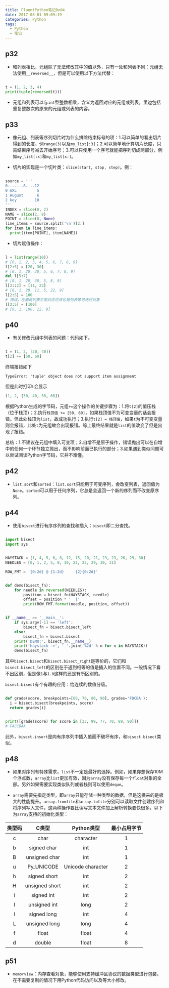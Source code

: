 ```yaml
---
title: FluentPython笔记0x04
date: 2017-08-01 09:09:19
categories: Python
tags:
  - Python
  - 笔记
---
```

## p32

+ 和列表相比，元组除了无法修改其中的值以外，只有一处和列表不同：元组无法使用`__reversed__`，但是可以使用以下方法代替：

<!-- more -->

```python

t = (1, 2, 3, 4)
print(tuple(reversed(t)))
```

+ 元组和列表可以与`int`型整数相乘，含义为返回对应的元组或列表，里边包括重复整数次的原来的元组或列表的内容。

## p33

+ 像元组、列表等序列切片时为什么排除结束标号的项：1.可以简单的看出切片得到的长度，例`range(3)`以及`my_list[:3]`；2.可以简单地计算切片长度，只需结束序号减去开始序号；3.可以只使用一个序号就能把序列切成两部分，例如`my_list[:x]`和`my_list[x:]`。

+ 切片的实现是一个切片类：`slice(start, stop, step)`。例：

```python

source = '''
0.......8....12
0 AXL         5
1 August      6
2 key        10
'''
INDEX = slice(0, 2)
NAME = slice(2, 8)
POINT = slice(8, None)
line_items = source.split('\n')[2:]
for item in line_items:
  print(item[POINT], item[NAME])
```

+ 切片赋值操作：

```python

l = list(range(10))
# [0, 1, 2, 3, 4, 5, 6, 7, 8, 9]
l[2:5] = [20, 30]
# [0, 1, 20, 30, 5, 6, 7, 8, 9]
del l[5:7]
# [0, 1, 20, 30, 5, 8, 9]
l[3::2] = [11, 22]
# [0, 1, 20, 11, 5, 22, 9]
l[2:5] = 100
# 错误，左面是列表右面对应应该也是列表等可迭代对象
l[2:5] = [100]
# [0, 1, 100, 22, 9]
```

## p40

+ 有关修改元组中列表的问题：代码如下。

```python

t = (1, 2, [30, 40])
t[2] += [50, 60]
```

终端报错如下

```
TypeError: 'tuple' object does not support item assignment
```

但是此时打印`t`会显示
```python
(1, 2, [30, 40, 50, 60])
```

根据Python生成的字节码，元组`+=`这个操作的关键步骤为：1.将`t[2]`的值压栈（位于栈顶）；2.执行`栈顶值 += [50, 60]`，如果栈顶值不为可变变量的话会报错。但此处栈顶为`list`，故成功执行；3.执行`t[2] = 栈顶值`，如果`t`为不可变变量则会报错，此处`t`为元组故会出现报错。综上最终结果就是`list`的值改变了但是出现了报错。

总结：1.不建议在元组中填入可变项；2.自增不是原子操作，错误抛出可以在自增中的任何一个环节独立抛出，而不影响前面已执行的部分；3.如果遇到类似问题可以尝试阅读Python字节码，它并不难懂。

## p42

+ `list.sort`和`sorted`：`list.sort`只能用于可变序列，会改变列表，返回值为`None`。`sorted`可以用于任何序列，它总是会返回一个新的序列而不改变原序列。

## p44

+ 使用`bisect`进行有序序列的查找和插入：`bisect`即二分查找。

```python

import bisect
import sys


HAYSTACK = [1, 4, 5, 6, 8, 12, 15, 20, 21, 23, 23, 26, 29, 30]
NEEDLES = [0, 1, 2, 5, 8, 10, 22, 23, 29, 30, 31]

ROW_FMT = '{0:2d} @ {1:2d}     {2}{0:2d}'


def demo(bisect_fn):
    for needle in reversed(NEEDLES):
        position = bisect_fn(HAYSTACK, needle)
        offset = position * '  |'
        print(ROW_FMT.format(needle, position, offset))


if __name__ == '__main__':
    if sys.argv[-1] == 'left':
        bisect_fn = bisect.bisect_left
    else:
        bisect_fn = bisect.bisect
    print('DEMO:', bisect_fn.__name__)
    print('haystack ->', ' '.join('%2d' % n for n in HAYSTACK))
    demo(bisect_fn)
```

其中`bisect.bisect`和`bisect.bisect_right`是等价的，它们和`bisect.bisect_left`的区别在于遇到相等的值是插入的位置不同。一般情况下看不出区别，但是像`1`与`1.0`这样的还是有所区别的。

`bisect.bisect`有个有趣的应用：给连续的数值分级。

```python

def grade(score, breakpoints=[60, 70, 80, 90], grades='FDCBA'):
  i = bisect.bisect(breakpoints, score)
  return grades[i]


print([grade(score) for score in [33, 99, 77, 70, 89, 90]])
# FACCBAA
```

此外，`bisect.insort`是向有序序列中插入值而不破坏有序，和`bisect.bisect`类似。

## p48

+ 如果对序列有特殊需求，`list`不一定是最好的选择。例如，如果你想保存10M个浮点数，`array`比`list`更加有效，因为`array`没有保存每一个`float`对象的全部。另外如果需要实现类似队列或者栈则可以使用`deque`。

+ `array`需要先指定类型，即`array`只能存储一种类型的数据，但是这换来的是极大的性能提升。`array.fromfile`和`array.tofile`分别可以读取文件创建序列和将序列写入文件，这两种操作要比读写文本文件加上解析转换要快很多。以下为`array`支持的初始化类型：

<style>
table th, table td {
  text-align: center;
  padding: 5px;
}
</style>

|  类型码  |  C类型  |  Python类型  |  最小占用字节  |
|  ------  |  -----  |  ----------  |  ------------  |
|  c  |  char  |  character  |  1  |
|  b  |  signed char  |  int  |  1  |
|  B  |  unsigned char  |  int  |  1  |
|  u  |  Py_UNICODE  |  Unicode character  |  2  |
|  h  |  signed short  |  int  |  2  |
|  H  |  unsigned short  |  int  |  2  |
|  i  |  signed int  |  int  |  2  |
|  I  |  unsigned int  |  long  |  2  |
|  l  |  signed long  |  int  |  4  |
|  L  |  unsigned long  |  long  |  4  |
|  f  |  float  |  float  |  4  |
|  d  |  double  |  float  |  8  |

## p51

+ `memorview`：内存查看对象，能够使用支持缓冲区协议的数据类型进行包装，在不需要复制的情况下用Python代码访问以及等大小修改。
